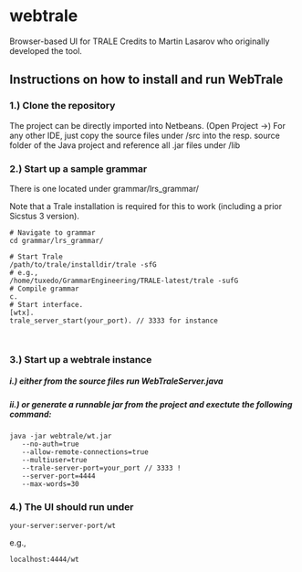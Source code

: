 # webtrale
Browser-based UI for TRALE 
Credits to Martin Lasarov who originally developed the tool.

## Instructions on how to install and run WebTrale

### 1.) Clone the repository 
The project can be directly imported into Netbeans. (Open Project ->)
For any other IDE, just copy the source files under /src into the resp. source folder of the Java project and reference all .jar files under /lib

### 2.) Start up a sample grammar
There is one located under grammar/lrs_grammar/

Note that a Trale installation is required for this to work (including a prior Sicstus 3 version).

```
# Navigate to grammar
cd grammar/lrs_grammar/

# Start Trale
/path/to/trale/installdir/trale -sfG
# e.g.,
/home/tuxedo/GrammarEngineering/TRALE-latest/trale -sufG
# Compile grammar
c.
# Start interface.
[wtx].
trale_server_start(your_port). // 3333 for instance
```


```


```


### 3.) Start up a webtrale instance
##### i.) either from the source files run WebTraleServer.java 
##### ii.) or generate a runnable jar from the project and exectute the following command:

```
java -jar webtrale/wt.jar 
   --no-auth=true 
   --allow-remote-connections=true 
   --multiuser=true 
   --trale-server-port=your_port // 3333 !
   --server-port=4444 
   --max-words=30
```

### 4.) The UI should run under

```
your-server:server-port/wt
```
e.g.,
```
localhost:4444/wt
```
